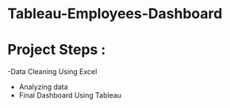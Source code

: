 # Tableau-Employees-Dashboard
# Project Steps :
-Data Cleaning Using Excel
- Analyzing data
- Final Dashboard Using Tableau
